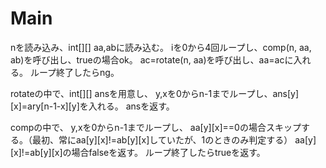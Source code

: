 # Main
nを読み込み、int[][] aa,abに読み込む。
iを0から4回ループし、comp(n, aa, ab)を呼び出し、trueの場合ok。
ac=rotate(n, aa)を呼び出し、aa=acに入れる。
ループ終了したらng。

rotateの中で、int[][] ansを用意し、
y,xを0からn-1までループし、ans[y][x]=ary[n-1-x][y]を入れる。
ansを返す。

compの中で、
y,xを0からn-1までループし、
aa[y][x]==0の場合スキップする。（最初、常にaa[y][x]!=ab[y][x]していたが、1のときのみ判定する）
aa[y][x]!=ab[y][x]の場合falseを返す。
ループ終了したらtrueを返す。
